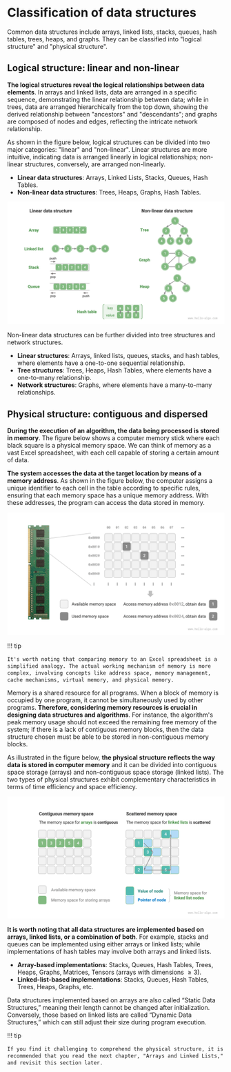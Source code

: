 # Classification of data structures

Common data structures include arrays, linked lists, stacks, queues, hash tables, trees, heaps, and graphs. They can be classified into "logical structure" and "physical structure".

## Logical structure: linear and non-linear

**The logical structures reveal the logical relationships between data elements**. In arrays and linked lists, data are arranged in a specific sequence, demonstrating the linear relationship between data; while in trees, data are arranged hierarchically from the top down, showing the derived relationship between "ancestors" and "descendants"; and graphs are composed of nodes and edges, reflecting the intricate network relationship.

As shown in the figure below, logical structures can be divided into two major categories: "linear" and "non-linear". Linear structures are more intuitive, indicating data is arranged linearly in logical relationships; non-linear structures, conversely, are arranged non-linearly.

- **Linear data structures**: Arrays, Linked Lists, Stacks, Queues, Hash Tables.
- **Non-linear data structures**: Trees, Heaps, Graphs, Hash Tables.

![Linear and non-linear data structures](classification_of_data_structure.assets/classification_logic_structure.png)

Non-linear data structures can be further divided into tree structures and network structures.

- **Linear structures**: Arrays, linked lists, queues, stacks, and hash tables, where elements have a one-to-one sequential relationship.
- **Tree structures**: Trees, Heaps, Hash Tables, where elements have a one-to-many relationship.
- **Network structures**: Graphs, where elements have a many-to-many relationships.

## Physical structure: contiguous and dispersed

**During the execution of an algorithm, the data being processed is stored in memory**. The figure below shows a computer memory stick where each black square is a physical memory space. We can think of memory as a vast Excel spreadsheet, with each cell capable of storing a certain amount of data.

**The system accesses the data at the target location by means of a memory address**. As shown in the figure below, the computer assigns a unique identifier to each cell in the table according to specific rules, ensuring that each memory space has a unique memory address. With these addresses, the program can access the data stored in memory.

![Memory stick, memory spaces, memory addresses](classification_of_data_structure.assets/computer_memory_location.png)

!!! tip

    It's worth noting that comparing memory to an Excel spreadsheet is a simplified analogy. The actual working mechanism of memory is more complex, involving concepts like address space, memory management, cache mechanisms, virtual memory, and physical memory.

Memory is a shared resource for all programs. When a block of memory is occupied by one program, it cannot be simultaneously used by other programs. **Therefore, considering memory resources is crucial in designing data structures and algorithms**. For instance, the algorithm's peak memory usage should not exceed the remaining free memory of the system; if there is a lack of contiguous memory blocks, then the data structure chosen must be able to be stored in non-contiguous memory blocks.

As illustrated in the figure below, **the physical structure reflects the way data is stored in computer memory** and it can be divided into contiguous space storage (arrays) and non-contiguous space storage (linked lists). The two types of physical structures exhibit complementary characteristics in terms of time efficiency and space efficiency.

![Contiguous space storage and dispersed space storage](classification_of_data_structure.assets/classification_phisical_structure.png)

**It is worth noting that all data structures are implemented based on arrays, linked lists, or a combination of both**. For example, stacks and queues can be implemented using either arrays or linked lists; while implementations of hash tables may involve both arrays and linked lists.
- **Array-based implementations**: Stacks, Queues, Hash Tables, Trees, Heaps, Graphs, Matrices, Tensors (arrays with dimensions $\geq 3$).
- **Linked-list-based implementations**: Stacks, Queues, Hash Tables, Trees, Heaps, Graphs, etc.

Data structures implemented based on arrays are also called “Static Data Structures,” meaning their length cannot be changed after initialization. Conversely, those based on linked lists are called “Dynamic Data Structures,” which can still adjust their size during program execution.

!!! tip

    If you find it challenging to comprehend the physical structure, it is recommended that you read the next chapter, "Arrays and Linked Lists," and revisit this section later.
